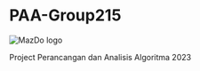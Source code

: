 # PAA-Group215
![MazDo logo](https://github.com/Farel-Putra-Albana/PAA-Group215/assets/118239709/23e1631e-14b2-492e-9a75-cb8cf20b8899)

Project Perancangan dan Analisis Algoritma 2023



